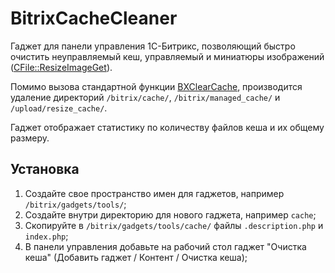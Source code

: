 BitrixCacheCleaner
==================

Гаджет для панели управления 1С-Битрикс, позволяющий быстро очистить неуправляемый кеш, управляемый и миниатюры изображений ([CFile::ResizeImageGet](http://dev.1c-bitrix.ru/api_help/main/reference/cfile/resizeimageget.php)).

Помимо вызова стандартной функции [BXClearCache](http://dev.1c-bitrix.ru/api_help/main/functions/other/bxclearcache.php), производится удаление директорий `/bitrix/cache/`, `/bitrix/managed_cache/` и `/upload/resize_cache/`.

Гаджет отображает статистику по количеству файлов кеша и их общему размеру.

Установка
---------

1. Создайте свое пространство имен для гаджетов, например `/bitrix/gadgets/tools/`;
2. Создайте внутри директорию для нового гаджета, например `cache`;
3. Скопируйте в `/bitrix/gadgets/tools/cache/` файлы `.description.php` и `index.php`;
4. В панели управления добавьте на рабочий стол гаджет "Очистка кеша" (Добавить гаджет / Контент / Очистка кеша);
